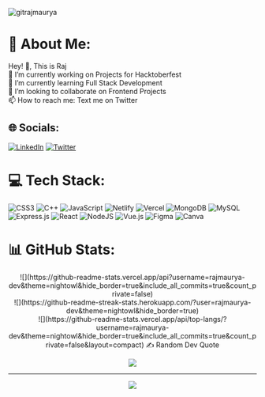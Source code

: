 
<p align="left"> <img src="https://cdn.dribbble.com/users/4467980/screenshots/10066515/media/a85f92e2e28b742b3e1c168b2090deb1.png" alt="gitrajmaurya" /> </p>

# 💫 About Me:
Hey! 👋, This is Raj<br>🔭 I’m currently working on Projects for Hacktoberfest<br>🌱 I’m currently learning Full Stack Development<br>👯 I’m looking to collaborate on Frontend Projects<br>📫 How to reach me: Text me on Twitter<br>


## 🌐 Socials:
[![LinkedIn](https://img.shields.io/badge/LinkedIn-%230077B5.svg?logo=linkedin&logoColor=white)](https://linkedin.com/in/prashant-raj-maurya) [![Twitter](https://img.shields.io/badge/Twitter-%231DA1F2.svg?logo=Twitter&logoColor=white)](https://twitter.com/rajmaurya_dev) 

# 💻 Tech Stack:
![CSS3](https://img.shields.io/badge/css3-%231572B6.svg?style=for-the-badge&logo=css3&logoColor=white) ![C++](https://img.shields.io/badge/c++-%2300599C.svg?style=for-the-badge&logo=c%2B%2B&logoColor=white) ![JavaScript](https://img.shields.io/badge/javascript-%23323330.svg?style=for-the-badge&logo=javascript&logoColor=%23F7DF1E) ![Netlify](https://img.shields.io/badge/netlify-%23000000.svg?style=for-the-badge&logo=netlify&logoColor=#00C7B7) ![Vercel](https://img.shields.io/badge/vercel-%23000000.svg?style=for-the-badge&logo=vercel&logoColor=white) ![MongoDB](https://img.shields.io/badge/MongoDB-%234ea94b.svg?style=for-the-badge&logo=mongodb&logoColor=white) ![MySQL](https://img.shields.io/badge/mysql-%2300f.svg?style=for-the-badge&logo=mysql&logoColor=white) ![Express.js](https://img.shields.io/badge/express.js-%23404d59.svg?style=for-the-badge&logo=express&logoColor=%2361DAFB) ![React](https://img.shields.io/badge/react-%2320232a.svg?style=for-the-badge&logo=react&logoColor=%2361DAFB) ![NodeJS](https://img.shields.io/badge/node.js-6DA55F?style=for-the-badge&logo=node.js&logoColor=white) ![Vue.js](https://img.shields.io/badge/vuejs-%2335495e.svg?style=for-the-badge&logo=vuedotjs&logoColor=%234FC08D) 	![Figma](https://img.shields.io/badge/figma-%23F24E1E.svg?style=for-the-badge&logo=figma&logoColor=white) ![Canva](https://img.shields.io/badge/Canva-%2300C4CC.svg?style=for-the-badge&logo=Canva&logoColor=white)
# 📊 GitHub Stats:
<div align="center">
  ![](https://github-readme-stats.vercel.app/api?username=rajmaurya-dev&theme=nightowl&hide_border=true&include_all_commits=true&count_private=false)<br/>
  ![](https://github-readme-streak-stats.herokuapp.com/?user=rajmaurya-dev&theme=nightowl&hide_border=true)<br/>
  ![](https://github-readme-stats.vercel.app/api/top-langs/?username=rajmaurya-       dev&theme=nightowl&hide_border=true&include_all_commits=true&count_private=false&layout=compact)
</div?
## 🏆 GitHub Trophies
![](https://github-profile-trophy.vercel.app/?username=rajmaurya-dev&theme=onestar&no-frame=false&no-bg=true&margin-w=4)

### ✍️ Random Dev Quote
![](https://quotes-github-readme.vercel.app/api?type=vetical&theme=radical)

---
[![](https://visitcount.itsvg.in/api?id=rajmaurya-dev&icon=0&color=0)](https://visitcount.itsvg.in)
